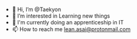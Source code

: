 - 👋 Hi, I’m @Taekyon
- 👀 I’m interested in Learning new things
- 🌱 I'm currently doing an apprenticeship in IT
- 📫 How to reach me lean.asai@protonmail.com

<!---
Taekyon/Taekyon is a ✨ special ✨ repository because its `README.md` (this file) appears on your GitHub profile.
You can click the Preview link to take a look at your changes.
--->
